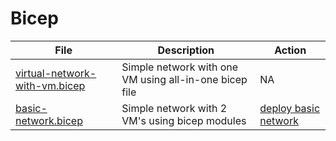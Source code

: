 # Bicep

| File | Description | Action |
|---|---|---|
| [virtual-network-with-vm.bicep](virtual-network-with-vm.bicep) | Simple network with one VM using all-in-one bicep file | NA |
| [basic-network.bicep](basic-network.bicep) | Simple network with 2 VM's using bicep modules | [deploy basic network](../actions/workflows/basic-network.yml) |